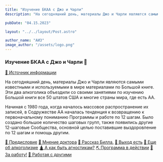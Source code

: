```yaml
---
title: "Изучение БКАА с Джо и Чарли"
description: "На сегодняшний день, материалы Джо и Чарли являются самыми известными и используемыми в мире материалами по Большой книге. Эти два алкоголика объездили со своими занятиями по изучению Большой книги все 50 штатов США и многие страны мира, где есть АА."

pubDate: "04.15.2023"

layout: "../../layout/Post.astro"

author_name: "АИЗ"
image_author: "/assets/logo.png"
---
```


### Изучение БКАА с Джо и Чарли 📖

[🔗 Источник информации](https://12step.netlify.app/aa/dzho-i-charli/)

На сегодняшний день, материалы Джо и Чарли являются самыми известными и используемыми в мире материалами по Большой книге. Эти два алкоголика объездили со своими занятиями по изучению Большой книги все 50 штатов США и многие страны мира, где есть АА.

Начиная с 1980 года, когда началось массовое распространение их записей, в Содружестве АА началась тенденция к возвращению к первоначальному пониманию Программы и работе по 12 шагам. Было создано большое количество шаговых групп, также появились другие 12-шаговые Сообщества, основной целью поставившие выздоровление по 12 шагам и помощь другим.

[📘 Предисловие](https://12step.netlify.app/aa/dzho-i-charli/#pre)
[📕 Мнение доктора](https://12step.netlify.app/aa/dzho-i-charli/#doctor)
[📔 Рассказ Билла.](https://12step.netlify.app/aa/dzho-i-charli/#bill)
[📙 Выход есть](https://12step.netlify.app/aa/dzho-i-charli/#exit)
[🍵 Еще об алкоголизме](https://12step.netlify.app/aa/dzho-i-charli/#alc)
[🛕 А как быть агностикам?](https://12step.netlify.app/aa/dzho-i-charli/#agnostic)
[⛏ Программа в действии](https://12step.netlify.app/aa/dzho-i-charli/#moving)
[📗 За работу!](https://12step.netlify.app/aa/dzho-i-charli/#work)
[📖 Работая с другими](https://12step.netlify.app/aa/dzho-i-charli/#12step)